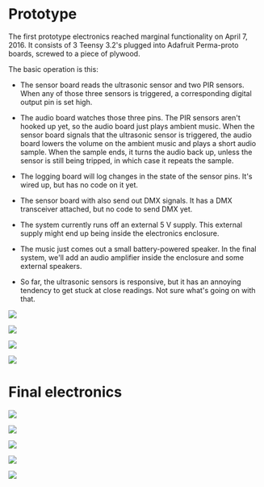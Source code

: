 # Prototype #

The first prototype electronics reached marginal functionality on April 7, 2016. It consists of 3 Teensy 3.2's plugged into Adafruit Perma-proto boards, screwed to a piece of plywood.

The basic operation is this:

* The sensor board reads the ultrasonic sensor and two PIR sensors. When any of those three sensors is triggered, a corresponding digital output pin is set high.

* The audio board watches those three pins. The PIR sensors aren't hooked up yet, so the audio board just plays ambient music. When the sensor board signals that the ultrasonic sensor is triggered, the audio board lowers the volume on the ambient music and plays a short audio sample. When the sample ends, it turns the audio back up, unless the sensor is still being tripped, in which case it repeats the sample.

* The logging board will log changes in the state of the sensor pins. It's wired up, but has no code on it yet.

* The sensor board with also send out DMX signals. It has a DMX transceiver attached, but no code to send DMX yet.

* The system currently runs off an external 5 V supply. This external supply might end up being inside the electronics enclosure.

* The music just comes out a small battery-powered speaker. In the final system, we'll add an audio amplifier inside the enclosure and some external speakers.

* So far, the ultrasonic sensors is responsive, but it has an annoying tendency to get stuck at close readings. Not sure what's going on with that.

[![](img/thumbnail_750px_ourself-prototype-iso-2016-04-07.jpg)](img/ourself-prototype-iso-2016-04-07.jpg)

[![](img/thumbnail_750px_ourself-prototype-iso-2016-04-07.jpg)](img/ourself-prototype-iso-2016-04-07.jpg)

[![](img/thumbnail_750px_ourself-prototype-top-2016-04-07.jpg)](img/ourself-prototype-top-2016-04-07.jpg)

[![](img/thumbnail_750px_ourself-prototype-front-2016-04-07.jpg)](img/ourself-prototype-front-2016-04-07.jpg)

# Final electronics #

[![](img/thumbnail_750px_ourself-teensy-with-rainbow-wires-2016-05-07.jpg)](img/ourself-teensy-with-rainbow-wires-2016-05-07.jpg)

[![](img/thumbnail_750px_ourself-two-sets-of-electronics-2016-05-11.jpg)](img/ourself-two-sets-of-electronics-2016-05-11.jpg)

[![](img/thumbnail_750px_ourself-brain-boxes-2016-05-09.jpg)](img/ourself-brain-boxes-2016-05-09.jpg)

[![](img/thumbnail_750px_ourself-enclosure-holes-drawing-2016-05-07.jpg)](img/ourself-enclosure-holes-drawing-2016-05-07.jpg)

[![](img/thumbnail_750px_ourself-whiteboard-wiring-2016-05-11.jpg)](img/ourself-whiteboard-wiring-2016-05-11.jpg)
